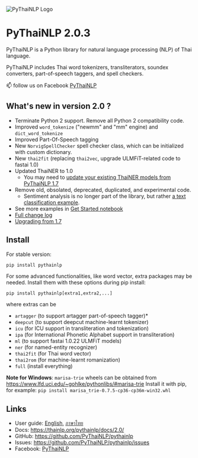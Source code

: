 ![PyThaiNLP Logo](https://avatars0.githubusercontent.com/u/32934255?s=200&v=4)

# PyThaiNLP 2.0.3

PyThaiNLP is a Python library for natural language processing (NLP) of Thai language.

PyThaiNLP includes Thai word tokenizers, transliterators, soundex converters, part-of-speech taggers, and spell checkers.

📫 follow us on Facebook [PyThaiNLP](https://www.facebook.com/pythainlp/)

## What's new in version 2.0 ?

- Terminate Python 2 support. Remove all Python 2 compatibility code.
- Improved `word_tokenize` ("newmm" and "mm" engine) and `dict_word_tokenize`
- Improved Part-Of-Speech tagging
- New `NorvigSpellChecker` spell checker class, which can be initialized with custom dictionary.
- New `thai2fit` (replacing `thai2vec`, upgrade ULMFiT-related code to fastai 1.0)
- Updated ThaiNER to 1.0
  - You may need to [update your existing ThaiNER models from PyThaiNLP 1.7](https://github.com/PyThaiNLP/pythainlp/wiki/Upgrade-ThaiNER-from-PyThaiNLP-1.7-to-PyThaiNLP-2.0)
- Remove old, obsolated, deprecated, duplicated, and experimental code.
  - Sentiment analysis is no longer part of the library, but rather [a text classification example](https://github.com/PyThaiNLP/pythainlp/blob/dev/notebooks/sentiment_analysis.ipynb).
- See more examples in [Get Started notebook](https://github.com/PyThaiNLP/pythainlp/blob/dev/notebooks/pythainlp-get-started.ipynb)
- [Full change log](https://github.com/PyThaiNLP/pythainlp/issues/118)
- [Upgrading from 1.7](https://thainlp.org/pythainlp/docs/2.0/notes/pythainlp-1_7-2_0.html)

## Install

For stable version:

```sh
pip install pythainlp
```

For some advanced functionalities, like word vector, extra packages  may be needed. Install them with these options during pip install:

```
pip install pythainlp[extra1,extra2,...]
```

where extras can be

- `artagger` (to support artagger part-of-speech tagger)*
- `deepcut` (to support deepcut machine-learnt tokenizer)
- `icu` (for ICU support in transliteration and tokenization)
- `ipa` (for International Phonetic Alphabet support in transliteration)
- `ml` (to support fastai 1.0.22 ULMFiT models)
- `ner` (for named-entity recognizer)
- `thai2fit` (for Thai word vector)
- `thai2rom` (for machine-learnt romanization)
- `full` (install everything)

**Note for Windows**: `marisa-trie` wheels can be obtained from https://www.lfd.uci.edu/~gohlke/pythonlibs/#marisa-trie 
Install it with pip, for example: `pip install marisa_trie‑0.7.5‑cp36‑cp36m‑win32.whl`

## Links

- User guide: [English](https://github.com/PyThaiNLP/pythainlp/blob/dev/notebooks/pythainlp-get-started.ipynb), [ภาษาไทย](https://colab.research.google.com/drive/1rEkB2Dcr1UAKPqz4bCghZV7pXx2qxf89)
- Docs: https://thainlp.org/pythainlp/docs/2.0/ 
- GitHub: https://github.com/PyThaiNLP/pythainlp
- Issues: https://github.com/PyThaiNLP/pythainlp/issues
- Facebook: [PyThaiNLP](https://www.facebook.com/pythainlp/)
